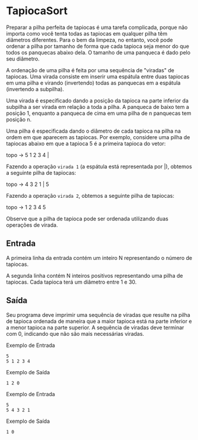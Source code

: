 # TapiocaSort

Preparar a pilha perfeita de tapiocas é uma tarefa complicada, porque não importa como você tenta todas as tapiocas em qualquer pilha têm diâmetros diferentes. Para o bem da limpeza, no entanto, você pode ordenar a pilha por tamanho de forma que cada tapioca seja menor do que todos os panquecas abaixo dela. O tamanho de uma panqueca é dado pelo seu diâmetro.

A ordenação de uma pilha é feita por uma sequência de "viradas" de tapiocas. Uma virada consiste em inserir uma espátula entre duas tapiocas em uma pilha e virando (invertendo) todas as panquecas em a espátula (invertendo a subpilha). 

Uma virada é especificado dando a posição da tapioca na parte inferior da subpilha a ser virada em relação a toda a pilha. A panqueca de baixo tem a posição 1, enquanto a panqueca de cima em uma pilha de n panquecas tem posição n.

Uma pilha é especificada dando o diâmetro de cada tapioca na pilha na ordem em que aparecem as tapiocas. Por exemplo, considere uma pilha de  tapiocas abaixo em que a tapioca 5 é a primeira tapioca do vetor:

topo -> 5 1 2 3 4 |

Fazendo a operação `virada 1` (a espátula está representada por |), obtemos a seguinte pilha de tapiocas:

topo -> 4 3 2 1 | 5

Fazendo a operação `virada 2`, obtemos a seguinte pilha de tapiocas:

topo -> 1 2 3 4 5

Observe que a pilha de tapioca pode ser ordenada utilizando duas operações de virada.



## Entrada

A primeira linha da entrada contém um inteiro N representando o número de tapiocas. 

A segunda linha contém N inteiros positivos representando uma pilha de tapiocas. Cada tapioca terá um diâmetro entre 1 e 30.



## Saída

Seu programa deve imprimir uma sequência de viradas que resulte na pilha de tapioca ordenada de maneira que a maior tapioca está na parte inferior e a menor tapioca na parte superior. A sequência de viradas deve terminar com 0, indicando que não são mais necessárias viradas.

Exemplo de Entrada
```
5
5 1 2 3 4
```

Exemplo de Saída
```
1 2 0
```

Exemplo de Entrada
```
5
5 4 3 2 1
```

Exemplo de Saída
```
1 0
```



